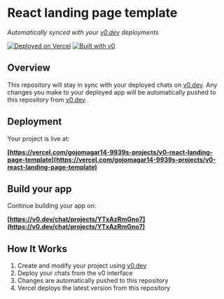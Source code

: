 # React landing page template

*Automatically synced with your [v0.dev](https://v0.dev) deployments*

[![Deployed on Vercel](https://img.shields.io/badge/Deployed%20on-Vercel-black?style=for-the-badge&logo=vercel)](https://vercel.com/gojomagar14-9939s-projects/v0-react-landing-page-template)
[![Built with v0](https://img.shields.io/badge/Built%20with-v0.dev-black?style=for-the-badge)](https://v0.dev/chat/projects/YTxAzRmGno7)

## Overview

This repository will stay in sync with your deployed chats on [v0.dev](https://v0.dev).
Any changes you make to your deployed app will be automatically pushed to this repository from [v0.dev](https://v0.dev).

## Deployment

Your project is live at:

**[https://vercel.com/gojomagar14-9939s-projects/v0-react-landing-page-template](https://vercel.com/gojomagar14-9939s-projects/v0-react-landing-page-template)**

## Build your app

Continue building your app on:

**[https://v0.dev/chat/projects/YTxAzRmGno7](https://v0.dev/chat/projects/YTxAzRmGno7)**

## How It Works

1. Create and modify your project using [v0.dev](https://v0.dev)
2. Deploy your chats from the v0 interface
3. Changes are automatically pushed to this repository
4. Vercel deploys the latest version from this repository